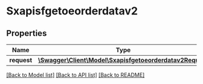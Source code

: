 # Sxapisfgetoeorderdatav2

## Properties
Name | Type | Description | Notes
------------ | ------------- | ------------- | -------------
**request** | [**\Swagger\Client\Model\Sxapisfgetoeorderdatav2Request**](Sxapisfgetoeorderdatav2Request.md) |  | [optional] 

[[Back to Model list]](../README.md#documentation-for-models) [[Back to API list]](../README.md#documentation-for-api-endpoints) [[Back to README]](../README.md)


